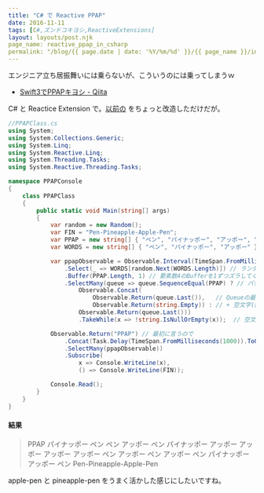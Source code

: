```yaml
---
title: "C# で Reactive PPAP"
date: 2016-11-11
tags: [C#,ズンドコキヨシ,ReactiveExtensions]
layout: layouts/post.njk
page_name: reactive_ppap_in_csharp
permalink: "/blog/{{ page.date | date: '%Y/%m/%d' }}/{{ page_name }}/index.html"
---
```

エンジニア立ち居振舞いには乗らないが、こういうのには乗ってしまうｗ
<!--more-->

* [Swift3でPPAPキヨシ - Qiita](http://qiita.com/on0z/items/ef32f79bde5452a2ccec)

C# と Reactice Extension で。[以前の](http://qiita.com/amay077/items/85dfc4bd194f57c52c57) をちょっと改造しただけだが。

```csharp
//PPAPClass.cs
using System;
using System.Collections.Generic;
using System.Linq;
using System.Reactive.Linq;
using System.Threading.Tasks;
using System.Reactive.Threading.Tasks;

namespace PPAPConsole
{
    class PPAPClass
    {
        public static void Main(string[] args)
        {
            var random = new Random();
            var FIN = "Pen-Pineapple-Apple-Pen";
            var PPAP = new string[] { "ペン", "パイナッポー", "アッポー", "ペン" };
            var WORDS = new string[] { "ペン", "パイナッポー", "アッポー" };

            var ppapObservable = Observable.Interval(TimeSpan.FromMilliseconds(100))
                .Select(_ => WORDS[random.Next(WORDS.Length)]) // ランダムに
                .Buffer(PPAP.Length, 1) // 要素数4のBufferを1ずつズラしてく
                .SelectMany(queue => queue.SequenceEqual(PPAP) ? // パターンと一致したら…
                    Observable.Concat(
                        Observable.Return(queue.Last()),   // Queueの最後
                        Observable.Return(string.Empty)) : // + 空文字(終了判定用)
                    Observable.Return(queue.Last()))
                    .TakeWhile(x => !string.IsNullOrEmpty(x));  // 空文字になるまで繰り返す

            Observable.Return("PPAP") // 最初に言うので
                .Concat(Task.Delay(TimeSpan.FromMilliseconds(1000)).ToObservable() // なんとなく待つ
                .SelectMany(ppapObservable))
                .Subscribe(
                    x => Console.WriteLine(x),
                    () => Console.WriteLine(FIN));

            Console.Read();
        }
    }
}
```

#### 結果

> PPAP
パイナッポー
ペン
ペン
アッポー
ペン
パイナッポー
アッポー
アッポー
アッポー
アッポー
ペン
アッポー
ペン
アッポー
ペン
パイナッポー
アッポー
ペン
Pen-Pineapple-Apple-Pen


apple-pen と pineapple-pen をうまく活かした感じにしたいですね。
